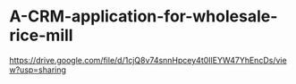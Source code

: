 # A-CRM-application-for-wholesale-rice-mill
https://drive.google.com/file/d/1cjQ8v74snnHpcey4t0IlEYW47YhEncDs/view?usp=sharing
